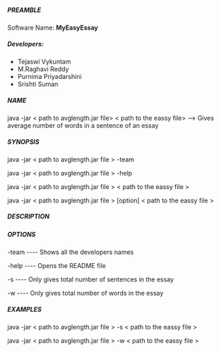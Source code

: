 ##### PREAMBLE
Software Name: **MyEasyEssay**
##### Developers:
- Tejaswi Vykuntam
- M.Raghavi Reddy
- Purnima Priyadarshini
- Srishti Suman

##### NAME
java -jar < path to avglength.jar file> < path to the eassy file> --> Gives average number of words in a sentence of an essay

##### SYNOPSIS
java -jar < path to avglength.jar file > -team

java -jar < path to avglength.jar file > -help

java -jar < path to avglength.jar file > < path to the eassy file >

java -jar < path to avglength.jar file > [option] < path to the eassy file >
##### DESCRIPTION

##### OPTIONS
-team ---- Shows all the developers names

-help ---- Opens the README file

-s ---- Only gives total number of sentences in the essay

-w ---- Only gives total number of words in the essay
##### EXAMPLES

java -jar < path to avglength.jar file > -s < path to the eassy file >

java -jar < path to avglength.jar file > -w < path to the eassy file >
